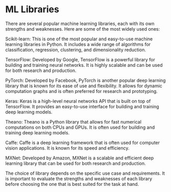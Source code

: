 # ML Libraries

There are several popular machine learning libraries, each with its own strengths and weaknesses. Here are some of the most widely used ones:

Scikit-learn: This is one of the most popular and easy-to-use machine learning libraries in Python. It includes a wide range of algorithms for classification, regression, clustering, and dimensionality reduction.

TensorFlow: Developed by Google, TensorFlow is a powerful library for building and training neural networks. It is highly scalable and can be used for both research and production.

PyTorch: Developed by Facebook, PyTorch is another popular deep learning library that is known for its ease of use and flexibility. It allows for dynamic computation graphs and is often preferred for research and prototyping.

Keras: Keras is a high-level neural networks API that is built on top of TensorFlow. It provides an easy-to-use interface for building and training deep learning models.

Theano: Theano is a Python library that allows for fast numerical computations on both CPUs and GPUs. It is often used for building and training deep learning models.

Caffe: Caffe is a deep learning framework that is often used for computer vision applications. It is known for its speed and efficiency.

MXNet: Developed by Amazon, MXNet is a scalable and efficient deep learning library that can be used for both research and production.

The choice of library depends on the specific use case and requirements. It is important to evaluate the strengths and weaknesses of each library before choosing the one that is best suited for the task at hand.


